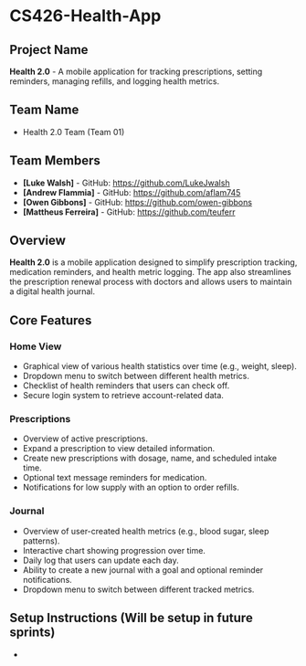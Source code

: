 # CS426-Health-App

## Project Name
**Health 2.0** - A mobile application for tracking prescriptions, setting reminders, managing refills, and logging health metrics.

## Team Name
- Health 2.0 Team (Team 01)

## Team Members
- **[Luke Walsh]** - GitHub: https://github.com/LukeJwalsh
- **[Andrew Flammia]** - GitHub: https://github.com/aflam745
- **[Owen Gibbons]** - GitHub: https://github.com/owen-gibbons
- **[Mattheus Ferreira]** - GitHub: https://github.com/teuferr

## Overview
**Health 2.0** is a mobile application designed to simplify prescription tracking, medication reminders, and health metric logging.
The app also streamlines the prescription renewal process with doctors and allows users to maintain a digital health journal.

## Core Features

### Home View
- Graphical view of various health statistics over time (e.g., weight, sleep).
- Dropdown menu to switch between different health metrics.
- Checklist of health reminders that users can check off.
- Secure login system to retrieve account-related data.

### Prescriptions
- Overview of active prescriptions.
- Expand a prescription to view detailed information.
- Create new prescriptions with dosage, name, and scheduled intake time.
- Optional text message reminders for medication.
- Notifications for low supply with an option to order refills.

### Journal
- Overview of user-created health metrics (e.g., blood sugar, sleep patterns).
- Interactive chart showing progression over time.
- Daily log that users can update each day.
- Ability to create a new journal with a goal and optional reminder notifications.
- Dropdown menu to switch between different tracked metrics.

## Setup Instructions (Will be setup in future sprints)
-
